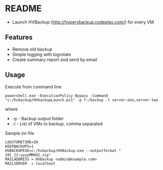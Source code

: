 # README #

* Launch HVBackup (http://hypervbackup.codeplex.com/) for every VM

## Features ##

* Remove old backup
* Simple logging with logrotate
* Create summary report and send by email

## Usage ##

Execute from command line

    powershell.exe -ExecutionPolicy Bypass -Command "c:/hvbackup/HVbackupLaunch.ps1" -p f:/backup -l server-one,server-two  

where

* -p - Backup output folder
* -l - List of VMs to backup, comma separated

Sample ini-file

    LOGSTORETIME=30
    KEEPBACKUPS=1
    HVBACKUPEXE=c:/hvbackup/HVBackup.exe --outputformat "{0}_{2:yyyyMMdd}.zip"
    MAILADDRESS	= HVBackup <admin@example.com>
    MAILSERVER	= localhost

 